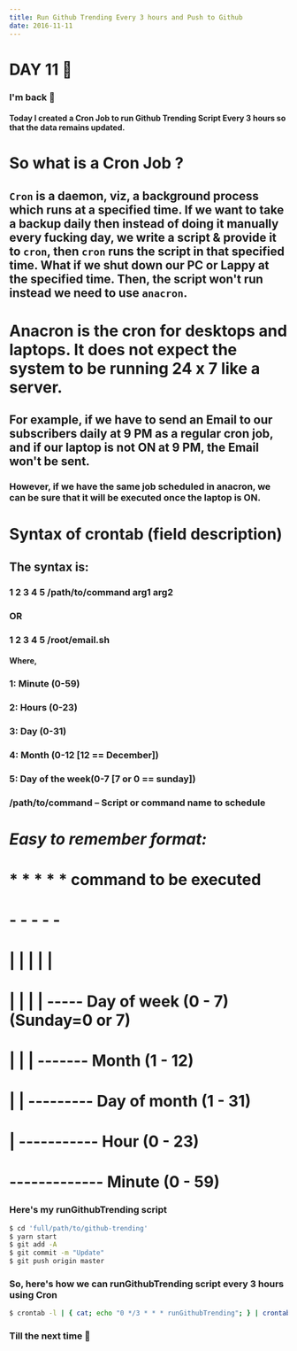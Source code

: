 ```yaml
---
title: Run Github Trending Every 3 hours and Push to Github
date: 2016-11-11
---
```


# DAY 11 👾 

### I'm back 💙

#### Today I created a Cron Job to run Github Trending Script Every 3 hours so that the data remains updated. 

# So what is a Cron Job ?

## `Cron` is a daemon, viz, a background process which runs at a specified time. If we want to take a backup daily then instead of doing it manually every fucking day, we write a script & provide it to `cron`, then `cron` runs the script in that specified time. What if we shut down our PC or Lappy at the specified time. Then, the script won't run instead we need to use `anacron`.

# Anacron is the cron for desktops and laptops. It does not expect the system to be running 24 x 7 like a server.

## For example, if we have to send an Email to our subscribers daily at 9 PM as a regular cron job, and if our laptop is not ON at 9 PM, the Email won't be sent.

### However, if we have the same job scheduled in anacron, we can be sure that it will be executed once the laptop is ON.

# Syntax of crontab (field description)

## The syntax is:


### 1 2 3 4 5 /path/to/command arg1 arg2 
						
###						OR 

### 1 2 3 4 5 /root/email.sh

#### Where,

### 1: Minute (0-59)

### 2: Hours (0-23)

### 3: Day (0-31)

### 4: Month (0-12 [12 == December])

### 5: Day of the week(0-7 [7 or 0 == sunday])

### /path/to/command – Script or command name to schedule

# *Easy to remember format:*

# * * * * * command to be executed
# - - - - -
# | | | | |
# | | | | ----- Day of week (0 - 7) (Sunday=0 or 7)
# | | | ------- Month (1 - 12)
# | | --------- Day of month (1 - 31)
# | ----------- Hour (0 - 23)
# ------------- Minute (0 - 59)


### Here's my **runGithubTrending** script

```bash
$ cd 'full/path/to/github-trending'
$ yarn start
$ git add -A
$ git commit -m "Update"
$ git push origin master
```

### So, here's how we can **runGithubTrending** script every 3 hours using Cron

```bash
$ crontab -l | { cat; echo "0 */3 * * * runGithubTrending"; } | crontab -
```


### Till the next time 👻